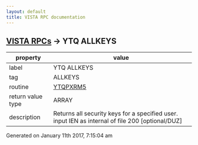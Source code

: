 ```yaml
---
layout: default
title: VISTA RPC documentation
---
```




## [VISTA RPCs](TableOfContent.md) &#8594; YTQ ALLKEYS 

 property | value 
--- | --- 
 label | YTQ ALLKEYS
 tag | ALLKEYS
 routine | [YTQPXRM5](http://code.osehra.org/dox/Routine_YTQPXRM5_source.html)
 return value type | ARRAY
 description | Returns all security keys for a specified user. input IEN as internal of file 200 [optional/DUZ]  




 Generated on January 11th 2017, 7:15:04 am